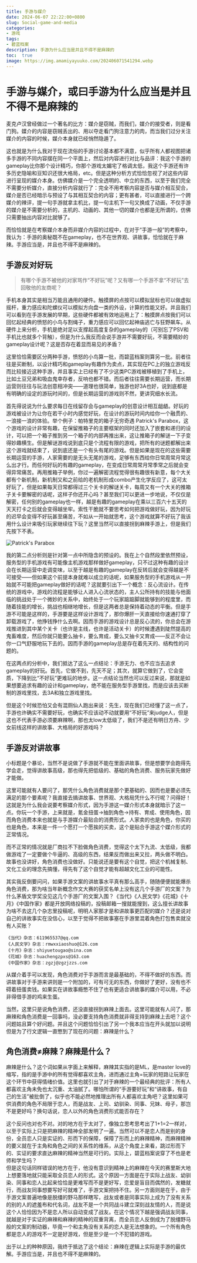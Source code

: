 ```yaml
---
title: 手游与媒介
date: 2024-06-07 22:22:00+0800
slug: Social-game-and-media
categories:
- 游戏
tags:
- 碧蓝档案
description: 手游为什么应当是并且不得不是麻辣的
toc:  true
image: https://img.amamiyayuuko.com/202406071541294.webp
---
```


# 手游与媒介，或曰手游为什么应当是并且不得不是麻辣的

麦克卢汉曾经做过一个著名的比方：媒介是窃贼，而我们，媒介的接受者，则是看门狗。媒介的内容是窃贼丢出的、用以夺走看门狗注意力的肉，而当我们过分关注媒介的内容的时候，媒介本身就已经悄然隐遁了。

这也就是为什么我对于现在流俗的手游讨论基本都不满意，似乎所有人都视图把诸多手游的不同内容摆在同一个平面上，然后对内容进行对比与品评：我这个手游的gameplay比你那个设计精巧，你那个游戏太媚宅了格调太低，我这个手游还有许多历史隐喻和豆知识还很大格局，etc。但是这种分析方式恰恰忽视了对这些内容进行呈现的媒介本身。仿佛媒介是一个完全透明的、中立的东西，以至于我们完全不需要分析媒介，直接分析内容就行了：完全不用考察内容是否与媒介相互契合，媒介是否已经暗示与预设了与其相互契合的内容；更有甚者，可以直接进行一个跨媒介的辣评，提一句手游就拿主机比，提一句主机下一句又换成了动画，不仅手游的媒介是不需要分析的，主机的、动画的、其他一切的媒介也都是无所谓的，仿佛只需要抽出内容对比就够了。

而恰恰就是在考察媒介本身而非媒介内容的过程中，在对于“手游一般”的考察中，我认为：手游的奥秘既不在gameplay，也不在世界观、讲故事，恰恰就在于麻辣。手游应当是，并且也不得不是麻辣的。

## 手游反对好玩

> 有哪个手游不被他的对家骂作“不好玩”呢？又有哪一个手游不拿“不好玩”去回敬他的友商呢？

手机本身其实是相当万能且通用的硬件。触摸屏的点按可以模拟鼠标也可以做虚拟摇杆，重力感应和陀螺仪可以模拟方向盘一类的外设，计算的性能又好。并且我们可以看到在手游发展的早期，这些硬件都被有效地运用上了：触摸屏点按我们可以回忆起经典的愤怒的小鸟与割绳子，重力感应可以回忆起神庙逃亡与狂野飙车。从硬件上来分析，手机是绝对足以支撑起高度复杂的gameplay的（可别忘了PSV和手机比也就多个背触），但是为什么我反而会说手游并不需要好玩，不需要精妙的gameplay设计呢？这是否存在着显而易见的矛盾？

这里恰恰需要区分两种手游，愤怒的小鸟算一批，而碧蓝档案则算另一批。前者往往是买断制，以设计精巧和gameplay有趣作为卖点，其实现在PC上的独立游戏反而比较接近这种手游，并且事实上已经有了不少这类PC游戏被移植到了手机上，比如土豆兄弟和吸血鬼幸存者，反响也都不错。而后者往往需要长期运营，而长期运营则往往与玩法创意相冲突——道理也很简单，独游也好3A也好，说到底都是有明确的设定的游玩时间的，但是长期运营的游戏则不然，更讲究细水长流。

首先得说说为什么要求每日在线留存会与gameplay的创意设计相互龃龉。好玩的游戏被设计为让你在若干小时内感觉好玩，在设计的游玩时间内给你一个融贯的、一浪接一浪的体验。举个例子：帕特里克的箱子无穷奇遇 Patrick's Parabox，这个游戏的设计非常有趣，在保留推箱子的主要框架的同时还加入了嵌套和递归的设计，可以把一个箱子推到另一个箱子的内部再推出来，这让推箱子的解谜一下子变得妙趣横生。但是解谜游戏说到底只是个流程有限的游戏，把所有的谜题都解出来这个游戏就结束了，说到底还是一个有头有尾的游戏。但是如果是现在的这些需要长期运营的手游，人家需要的是无头无尾的游戏，足够有东西给你日常周常月常这么出才行。而任何好玩的有趣的gameplay，在变成日常周常月常季常之后就会变得异常痛苦。再用推箱子举例，你过一遍解密流程觉得很有趣很有新意，每个大关都有个新机制，新机制又和之前给的老机制形成combo产生化学反应了，这可太好玩了，但是如果每天日常都得过三个关卡的解谜关卡，每周又有一个大关的推箱子关卡要解密的话呢，这样子你还开心吗？甚至我们可以更进一步地说，不仅仅是解密，任何别的gameplay也一样，越是有趣的gameplay在乘以三百六十五天的天天打卡之后就会变得越坐牢。索性干脆就不要思考如何把游戏做好玩，因为好玩的迟早会变得不好玩甚至痛苦，不如从一开始就思考，这个游戏就算不好玩了我该用什么设计来吸引玩家继续往下玩？这里当然可以直接拐到麻辣手游上，但是我们先按下不表。

![Patrick's Parabox](https://img.amamiyayuuko.com/202406071456161.png)

我的第二点分析则是针对第一点中所隐含的预设的。我在上个自然段里依然预设，服务型的手机游戏有可能像主机游戏那样做好gameplay，只不过这种有趣的设计会在长期运营中走调变味，以至于越是有趣的gameplay在反转后就会变得越是不可接受——但如果这个前提本身就难以成立的话呢，如果服务型的手机游戏从一开始就不可能把gameplay做好的话呢？这就要引出下一个概念：反心流设计。在传统的游戏中，游戏的流程是能够让人进入心流状态的，主人公所持有的技能与他面临的挑战处于一个微妙的关系中，始终处于一个玩家踮踮脚就能够到的程度里，而随着技能的增长，挑战也相继地增长，但是这两者总是保持着动态的平衡。但是手游不可能是这样的，手游要是这样设计游戏了，那你爆肝一天直接给你速通打穿了卸载游戏了，他挣钱挣什么去啊。因而手游的游戏设计总是反心流的，你总会在游戏推进到其中某个关卡（也许是主线，也许是活动关卡）的时候遭遇到陡然提高的鬼畜难度，然后你就只能要么抽卡，要么育成，要么又抽卡又育成——反正不会让你一口气舒服地玩下去的。因而手游的gameplay总是存在着先天的、结构性的问题的。

在这两点的分析中，我们抵达了这么一点结论：手游无力、也不应当去追求gameplay的好玩。首先，它做不到，先天不足；其次，就算它做到了，它会变质，下降到比“不好玩”更难玩的地步。这一点结论当然也可以反过来说，那就是如果想要追求有趣的设计和gameplay，绝不能在服务型手游里找，而是应该去买断制的游戏里找，去3A和独立游戏里找。

但是这个时候恐怕又会有混厕仙人跑出来说：先生，现在我们已经懂了这一点了，手游也许确实不需要好玩，也确实不应该动不动就要用“不好玩”来judge人，但是这也不代表手游必须要麻辣啊，那也太low太低级了，我们不是还有明日方舟、少女前线这样的讲故事、大格局的好游戏吗？

## 手游反对讲故事

小标题是个暴论，当然不是说做了手游就不能在里面讲故事，但是想要学会跑得先学会走，觉得讲故事高级，那也得先把低级的、基础的角色消费、服务玩家先做好才能做。

这里可能就有人要问了，那凭什么角色消费就是那个更基础的、因而也是要必须先满足的那个要素呢？我直接去搞讲故事、世界观、大格局凭什么不行呢？问得好！这就是为什么我会说要考察媒介形式，因为手游这一媒介形式本身就暗示了这一点。你玩一个手游，上来就是，氪金扭蛋→抽到角色→持有、育成、使用角色，因而角色消费本来也就是与手游媒介最贴合的消费形式。人家卖的也是角色，你买的也是角色，本来是一件一个愿打一个愿挨的买卖，这个是贴合手游这个媒介形式的正常情况。

而不正常的情况就是厂商拉不下脸做角色消费，觉得这个太下九流、太低级，我都做游戏了一定要做个牛逼的、高级的东西，结果反而做出来又拉，两头做不明白。故事也没讲好，角色消费也没做好。只能说还是要有这个自觉，把这个机械复制、文化工业的理念先搞懂，得先有了这个自觉才能有超越文化工业的可能性。

其实我反倒要问问，如果手游文案的讲故事水平真有那么高手，随随便便就能爆杀角色消费，那为啥当年新概念作文大赛的获奖名单上没有这几个手游厂的文案？为什么茅盾文学奖没见这几个手游厂的文案入围？《当代》《人民文学》《花城》《十月》《中国作家》都是开放网络投稿的，投稿邮箱一搜就能搜到，这么擅长讲故事为啥不去这几个杂志里投稿呢，明明人家那才是和讲故事更匹配的媒介？还是说对自己的讲故事实在没信心，以至于觉得不把故事塞在手游里混着角色打包售卖就没有人买账？

```
《当代》杂志：611965537@qq.com
《人民文学》杂志：rmwxxiaoshuo@126.com
《十月》杂志：shiyuetougao@sina.com
《花城》杂志：huachengzpxs@163.com
《中国作家》杂志：zgzj@zgzjzzs.com
```

从媒介着手可以发现，角色消费对于手游而言是最基础的，不得不做好的东西。而讲故事对于手游来讲则是一个附加的，可有可无的东西，你做好了更好，没有也不碍着扭蛋卖钱。如果实在讲故事瘾憋不住了也有更适合讲故事的媒介可以用，不必非得借手游的鸡来生蛋。

当然，这里只是说角色消费，还没直接拐到麻辣上面去。这里可能就有人问了，那麻辣和角色消费是一回事吗，没必要支持角色消费就非得支持到麻辣上去吧？这个问题姑且算个好问题。并且这个问题恰恰引出了另一个我本应当在开头就加以说明但是为了行文逻辑一直憋到了现在的问题：麻辣是什么？

## 角色消费≠麻辣？麻辣是什么？

麻辣是什么？这个词如果从字面上来解释，麻辣其实指的是ML，是master love的缩写，指的是手游中的所有觉得都喜欢主角，进而通过主角=玩家的短路让玩家在这个环节中获得情绪价值。这里也就引出了对于麻辣的一个最经典的批评：所有人都喜欢主角未免也太沉重、太油腻了。哪怕所谓的“手游要好玩”和“讲故事，有自己的生活”被批倒了，似乎也不能必然地推理出所有人都喜欢主角吧？这里如果可供消费的角色不局限于恋人，而是战友、上司、幼驯染、同事、兄妹、母子，那岂不是更好吗？换句话说，恋人以外的角色消费形式能否存在？

这个反问也对也不对。对的地方在于太对了，像独立思考思考出了1+1=2一样对，以至于实际上只是把麻辣的精神全部发明了一遍。当然可以不是恋人而是别的身份，全员恋人只是实证的、形而下的保障，保障了形而上的麻辣精神，而麻辣精神的要义就在于主角和角色之间的关系性的维系，从这个角度上来看，跳过形而下的、实证的要求直达麻辣的精神当然是可行的。实际上，碧蓝档案说穿了不也是老师和学生吗？  
但是这句话同样错误的地方在于，他没有意识到精神上的麻辣在今天的赛里斯大地上想要落地就只能采取全员恋人的形式。这个原因一方面是在于实际上战友、幼驯染、同事和恋人比起来恰恰是更难写而不是更好写，恋爱是盲目而偶然的，发糖就行，而战友同事想要写好可就难了，手游文案把持不住。另一方面则是在于，由于手游文案普遍地像是脱缰的野马那样瞎写，战友或者是同事实际上成为了没有关系的别的人的遮羞布和代名词，战友不是一个共同战斗建立深刻战友情的人，而是说这个人恰恰因为不是恋人所以自动变成了战友。在这个情况下越是强调战友同事，就越是对于实证的麻辣和麻辣的精神的双重背离，而全员恋人反倒成为了脱缰野马般的文案的制动器，毕竟一个和主角没有关系的恋人是无法想象的。一个所有角色都是恋人的游戏不一定是好游戏，但是至少是一个不犯错的游戏。

出于以上的种种原因，我终于抵达了这个结论：麻辣在逻辑上实际是手游的最优解。手游应当是，并且也不得不是麻辣的。